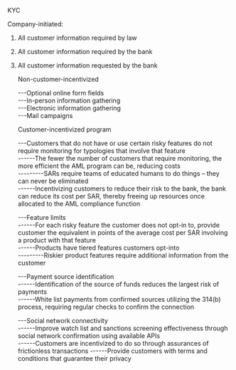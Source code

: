 KYC

Company-initiated:
1. All customer information required by law
2. All customer information required by the bank
3. All customer information requested by the bank

   Non-customer-incentivized
   
   ---Optional online form fields  
   ---In-person information gathering  
   ---Electronic information gathering  
   ---Mail campaigns  


   Customer-incentivized program
   
   ---Customers that do not have or use certain risky features do not require monitoring for typologies that involve that feature  
   ------The fewer the number of customers that require monitoring, the more efficient the AML program can be, reducing costs  
   ---------SARs require teams of educated humans to do things – they can never be eliminated  
   ------Incentivizing customers to reduce their risk to the bank, the bank can reduce its cost per SAR, thereby freeing up resources once allocated to the AML compliance function  

   ---Feature limits  
   ------For each risky feature the customer does not opt-in to, provide customer the equivalent in points of the average cost per SAR involving a product with that feature  
   ------Products have tiered features customers opt-into  
   ---------Riskier product features require additional information from the customer    
 
   ---Payment source identification  
   ------Identification of the source of funds reduces the largest risk of payments  
   ------White list payments from confirmed sources utilizing the 314(b) process, requiring regular checks to confirm the connection  

   ---Social network connectivity  
   ------Improve watch list and sanctions screening effectiveness through social network confirmation using available APIs  
   ------Customers are incentivized to do so through assurances of frictionless transactions
   ------Provide customers with terms and conditions that guarantee their privacy
